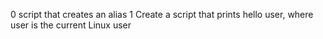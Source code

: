 0 script that creates an alias
1 Create a script that prints hello user, where user is the current Linux user
